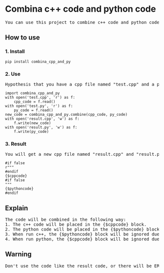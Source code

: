 # Combina c++ code and python code

<pre>
You can use this project to combine c++ code and python code in one file.
</pre>

## How to use

### 1. Install

```
pip install combina_cpp_and_py
```

### 2. Use

<pre>
Hypothesis that you have a cpp file named "test.cpp" and a python file named "test.py".
</pre>

```
import combina_cpp_and_py
with open('test.cpp', 'r') as f:
    cpp_code = f.read()
with open('test.py', 'r') as f:
    py_code = f.read()
new_code = combina_cpp_and_py.combine(cpp_code, py_code)
with open('result.cpp', 'w') as f:
    f.write(new_code)
with open('result.py', 'w') as f:
    f.write(py_code)
```



### 3. Result

<pre>
You will get a new cpp file named "result.cpp" and "result.py" which contains the combined c++ code and python code.
</pre>

```
#if false
r"""
#endif
{$cppcode}
#if false
"""
{$pythoncode}
#endif
```

## Explain

<pre>
The code will be combined in the following way:
1. The c++ code will be placed in the {$cppcode} block.
2. The python code will be placed in the {$pythoncode} block.
3. When run c++, the {$pythoncode} block will be ignored due to "#if false" and "#endif".
4. When run python, the {$cppcode} block will be ignored due to "#" and " r"""""" ".
</pre>

## Warning

<pre>
Don't use the code like the result code, or there will be ERROR due to special statement.
</pre>
